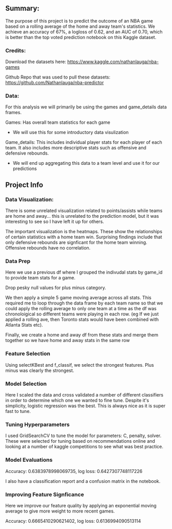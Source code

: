 ## Summary:
The purpose of this project is to predict the outcome of an NBA game based on a rolling average of the home and away team's statistics.
We achieve an accuracy of 67%, a logloss of 0.62, and an AUC of 0.70, which is better than the top voted prediction notebook on this Kaggle dataset. 

### Credits:
Download the datasets here: https://www.kaggle.com/nathanlauga/nba-games

Github Repo that was used to pull these datasets: https://github.com/Nathanlauga/nba-predictor

### Data:
For this analysis we will primarily be using the games and game_details data frames. 

Games: Has overall team statistics for each game
- We will use this for some introductory data visulization

Game_details: This includes individual player stats for each player of each team. It also includes more descriptive stats such as offensive and defensive rebounds.
- We will end up aggregating this data to a team level and use it for our predictions

## Project Info

### Data Visualization:
There is some unrelated visualization related to points/assists while teams are home and away... this is unrelated to the prediction model, but it was interesting to see so I have left it up for others. 

The important visualization is the heatmaps. These show the relationships of certain statistics with a home team win. Surprising findings include that only defensive rebounds are signficant for the home team winning. Offensive rebounds have no correlation. 

### Data Prep
Here we use a previous df where I grouped the indivudal stats by game_id to provide team stats for a game. 

Drop pesky null values for plus minus category. 

We then apply a simple 5 game moving average across all stats. This required me to loop through the data frame by each team name so that we could apply the rolling average to only one team at a time as the df was chronoloigical so different teams were playing in each row. (eg If we just applied a rolling ave, then Toronto stats would have been combined with Atlanta Stats etc). 

Finally, we create a home and away df from these stats and merge them together so we have home and away stats in the same row

### Feature Selection
Using selectKBest and f_classif, we select the strongest features. Plus minus was clearly the strongest. 

### Model Selection

Here I scaled the data and cross validated a number of different classifiers in order to determine which one we wanted to fine tune. 
Despite it's simplicity, logistic regression was the best. This is always nice as it is super fast to tune.

### Tuning Hyperparameters

I used GridSearchCV to tune the model for parameters: C, penalty, solver. These were selected for tuning based on recommendations online and looking at a number of kaggle competitions to see what was best practice. 

### Model Evaluations
Accuracy: 0.6383978998069735, log loss: 0.6427307748117226

I also have a classification report and a confusion matrix in the notebook.

### Improving Feature Signficance
Here we improve our feature quality by applying an exponential moving average to give more weight to more recent games.

Accuracy: 0.6665410290621402, log loss: 0.6136994090513114

